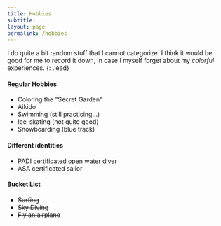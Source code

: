 ```yaml
---
title: Hobbies
subtitle: 
layout: page
permalink: /hobbies
---
```


I do quite a bit random stuff that I cannot categorize. I think it would be good for me to record it down, in case I myself forget about my _colorful_ experiences.
{: .lead}

#### Regular Hobbies
- Coloring the "Secret Garden"
- Aikido
- Swimming (still practicing...)
- Ice-skating (not quite good)
- Snowboarding (blue track)

#### Different identities
- PADI certificated open water diver
- ASA certificated sailor

#### Bucket List 
- <strike>Surfing</strike>
- <strike>Sky Diving</strike>
- <strike>Fly an airplane</strike>